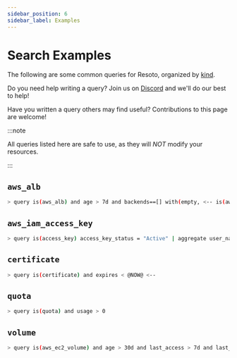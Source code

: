 ```yaml
---
sidebar_position: 6
sidebar_label: Examples
---
```


# Search Examples

The following are some common queries for Resoto, organized by [kind](../graph/node.md#kind).

Do you need help writing a query? Join us on [Discord](https://discord.gg/someengineering) and we'll do our best to help!

Have you written a query others may find useful? Contributions to this page are welcome!

:::note

All queries listed here are safe to use, as they will _NOT_ modify your resources.

:::

## `aws_alb`

```bash title="Orphaned Load Balancers that have no active backend"
> query is(aws_alb) and age > 7d and backends==[] with(empty, <-- is(aws_alb_target_group) and target_type = instance and age > 7d with(empty, <-- is(aws_ec2_instance) and instance_status != terminated)) <-[0:1]- is(aws_alb_target_group) or is(aws_alb)
```

## `aws_iam_access_key`

```bash title="Ensure there is only one active access key available for any single IAM user"
> query is(access_key) access_key_status = "Active" | aggregate user_name as user : sum(1) as number_of_keys
```

## `certificate`

```bash title="Find expired ssl certificates currently in use"
> query is(certificate) and expires < @NOW@ <--
```

## `quota`

```bash title="Find current quota consumption to prevent service interruptions"
> query is(quota) and usage > 0
```

## `volume`

```bash title="Find unused AWS volumes older than 30 days with no IO in the past 7 days"
> query is(aws_ec2_volume) and age > 30d and last_access > 7d and last_update > 7d and volume_status = available
```
